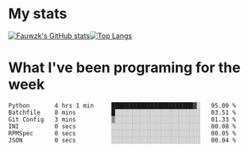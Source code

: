 # My stats
[![Fauwzk's GitHub stats](https://github-readme-stats.vercel.app/api?username=fauwzk&theme=gruvbox&show_icons=true&line_height=27&count_private=true)](https://github.com/fauwzk)[![Top Langs](https://github-readme-stats.vercel.app/api/top-langs/?username=fauwzk&theme=gruvbox&langs_count=3)](https://github.com/fauwzk)
# What I've been programing for the week
<!--START_SECTION:waka-->

```text
Python       4 hrs 1 min     ███████████████████████▓░   95.00 %
Batchfile    8 mins          █░░░░░░░░░░░░░░░░░░░░░░░░   03.51 %
Git Config   3 mins          ▒░░░░░░░░░░░░░░░░░░░░░░░░   01.33 %
INI          0 secs          ░░░░░░░░░░░░░░░░░░░░░░░░░   00.08 %
RPMSpec      0 secs          ░░░░░░░░░░░░░░░░░░░░░░░░░   00.05 %
JSON         0 secs          ░░░░░░░░░░░░░░░░░░░░░░░░░   00.04 %
```

<!--END_SECTION:waka-->
<!--
**fauwzk/fauwzk** is a ✨ _special_ ✨ repository because its `README.md` (this file) appears on your GitHub profile.

Here are some ideas to get you started:

- 🔭 I’m currently working on ...
- 🌱 I’m currently learning ...
- 👯 I’m looking to collaborate on ...
- 🤔 I’m looking for help with ...
- 💬 Ask me about ...
- 📫 How to reach me: ...
- 😄 Pronouns: ...
- ⚡ Fun fact: ...
-->
